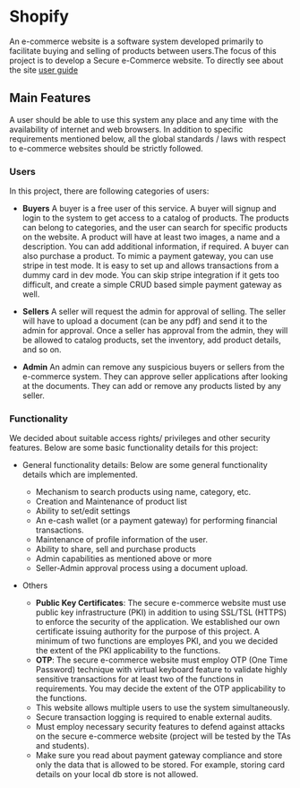 # Shopify
An e-commerce website is a software system developed primarily to facilitate buying and selling of products between users.The focus of this project is to develop a Secure e-Commerce website.
To directly see about the site [user guide](https://github.com/Shanu85/Shopify/tree/main/ecommerce-website#user-guide-for-shopify-an-ecommerce-platform)

##  Main Features
A user should be able to use this system any place and any time with the availability of internet and web browsers. In addition to specific requirements mentioned below, all the global standards / laws with respect to e-commerce websites should be strictly followed. 

### Users 
In this project, there are following categories of users: 
- __Buyers__ 
A buyer is a free user of this service. A buyer will signup and login to the system to get access to a catalog of products. The products can belong to categories, and the user can search for specific products on the website.
A product will have at least two images, a name and a description. You can add additional information, if required.
A buyer can also purchase a product. To mimic a payment gateway, you can use stripe in test mode. It is easy to set up and allows transactions from a dummy card in dev mode. You can skip stripe integration if it gets too difficult, and create a simple CRUD based simple payment gateway as well.

- __Sellers__
A seller will request the admin for approval of selling. The seller will have to upload a document (can be any pdf) and send it to the admin for approval. 
Once a seller has approval from the admin, they will be allowed to catalog products, set the inventory, add product details, and so on. 

- __Admin__ 
An admin can remove any suspicious buyers or sellers from the e-commerce system. They can approve seller applications after looking at the documents. They can add or remove any products listed by any seller. 
  
### Functionality 
We decided about suitable access rights/ privileges and other  security features. Below are some basic functionality details for this project: 
- General functionality details: Below are some general functionality details which are implemented. 
  - Mechanism to search products using name, category, etc.
  - Creation and Maintenance of product list 
  - Ability to set/edit settings 
  - An e-cash wallet (or a payment gateway) for performing financial transactions. 
  - Maintenance of profile information of the user. 
  - Ability to share, sell and purchase products
  - Admin capabilities as mentioned above or more
  - Seller-Admin approval process using a document upload.

- Others 
  - __Public Key Certificates__: The secure e-commerce website must use public  key infrastructure (PKI) in addition to using SSL/TSL (HTTPS) to enforce the  security of the application. We established our own certificate issuing  authority for the purpose of this project. A minimum of two functions are employes PKI, and you we decided the extent of the PKI applicability to the functions.  
  - __OTP__: The secure e-commerce website must employ OTP (One Time  Password) technique with virtual keyboard feature to validate highly sensitive  transactions for at least two of the functions in requirements. You may decide the  extent of the OTP applicability to the functions.  
  - This website allows multiple users to use the  system simultaneously. 
  - Secure transaction logging is required to enable external audits. 
  - Must employ necessary security features to defend against attacks on the secure  e-commerce website (project will be tested by the TAs and students).
  - Make sure you read about payment gateway compliance and store only the data that is allowed to be stored. For example, storing card details on your local db store is not allowed. 
